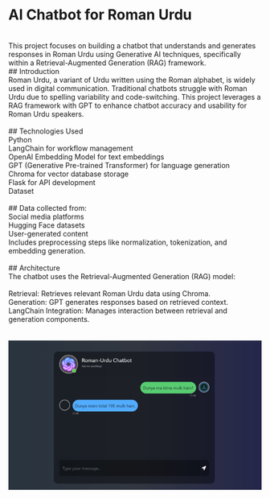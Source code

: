 # AI Chatbot for Roman Urdu

<br>
This project focuses on building a chatbot that understands and generates responses in Roman Urdu using Generative AI techniques, specifically within a Retrieval-Augmented Generation (RAG) framework.
<br>
## Introduction
<br>
Roman Urdu, a variant of Urdu written using the Roman alphabet, is widely used in digital communication. Traditional chatbots struggle with Roman Urdu due to spelling variability and code-switching. This project leverages a RAG framework with GPT to enhance chatbot accuracy and usability for Roman Urdu speakers.
<br>
<br>
## Technologies Used<br>
Python<br>
LangChain for workflow management<br>
OpenAI Embedding Model for text embeddings<br>
GPT (Generative Pre-trained Transformer) for language generation<br>
Chroma for vector database storage<br>
Flask for API development<br>
Dataset<br>

<br>
## Data collected from:<br>
Social media platforms<br>
Hugging Face datasets<br>
User-generated content<br>
Includes preprocessing steps like normalization, tokenization, and embedding generation.<br>
<br>
## Architecture<br>
The chatbot uses the Retrieval-Augmented Generation (RAG) model:<br>
<br>
Retrieval: Retrieves relevant Roman Urdu data using Chroma.<br>
Generation: GPT generates responses based on retrieved context.<br>
LangChain Integration: Manages interaction between retrieval and generation components.
<br>
<br>
<br>
<img src ="image.png">
